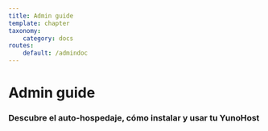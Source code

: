 ```yaml
---
title: Admin guide
template: chapter
taxonomy:
    category: docs
routes:
    default: /admindoc
---
```


# Admin guide

### Descubre el auto-hospedaje, cómo instalar y usar tu YunoHost
